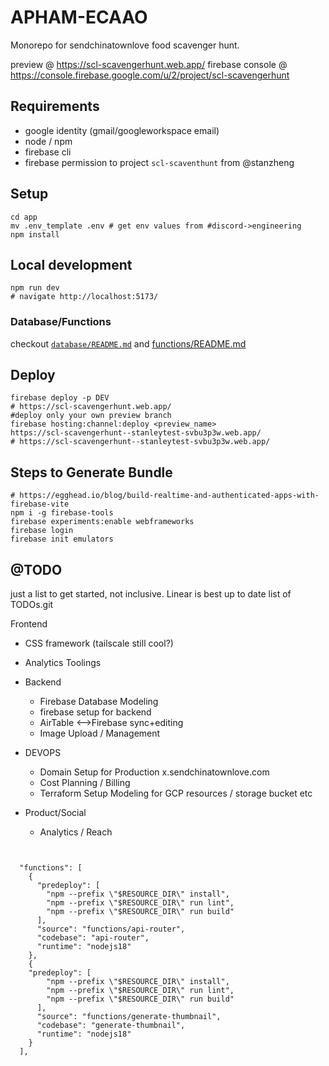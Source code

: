 # APHAM-ECAAO

Monorepo for sendchinatownlove food scavenger hunt. 

preview @ https://scl-scavengerhunt.web.app/
firebase console @ https://console.firebase.google.com/u/2/project/scl-scavengerhunt


## Requirements
- google identity (gmail/googleworkspace email)
- node / npm 
- firebase cli 
- firebase permission to project `scl-scaventhunt` from @stanzheng 

## Setup
```
cd app
mv .env_template .env # get env values from #discord->engineering
npm install
```

## Local development
```
npm run dev
# navigate http://localhost:5173/
```

### Database/Functions

checkout [`database/README.md`](database/README.md) and [functions/README.md](functions/README.md)


## Deploy
```#deploy full domain
firebase deploy -p DEV 
# https://scl-scavengerhunt.web.app/
#deploy only your own preview branch 
firebase hosting:channel:deploy <preview_name>  
https://scl-scavengerhunt--stanleytest-svbu3p3w.web.app/
# https://scl-scavengerhunt--stanleytest-svbu3p3w.web.app/
```


## Steps to Generate Bundle
``` 
# https://egghead.io/blog/build-realtime-and-authenticated-apps-with-firebase-vite
npm i -g firebase-tools
firebase experiments:enable webframeworks
firebase login
firebase init emulators
``` 

## @TODO

just a list to get started, not inclusive. Linear is best up to date list of TODOs.git

Frontend
- CSS framework (tailscale still cool?)
- Analytics Toolings
  
- Backend
  - Firebase Database Modeling
  - firebase setup for backend 
  - AirTable <-->Firebase sync+editing
  - Image Upload / Management
- DEVOPS
  - Domain Setup for Production x.sendchinatownlove.com
  - Cost Planning / Billing
  - Terraform Setup Modeling for GCP resources / storage bucket etc

- Product/Social
  - Analytics / Reach 

```firebase hosting


  "functions": [
    {
      "predeploy": [
        "npm --prefix \"$RESOURCE_DIR\" install",
        "npm --prefix \"$RESOURCE_DIR\" run lint",
        "npm --prefix \"$RESOURCE_DIR\" run build"
      ],
      "source": "functions/api-router",
      "codebase": "api-router",
      "runtime": "nodejs18"
    },
    {
    "predeploy": [
        "npm --prefix \"$RESOURCE_DIR\" install",
        "npm --prefix \"$RESOURCE_DIR\" run lint",
        "npm --prefix \"$RESOURCE_DIR\" run build"
      ],
      "source": "functions/generate-thumbnail",
      "codebase": "generate-thumbnail",
      "runtime": "nodejs18"
    }
  ],
```